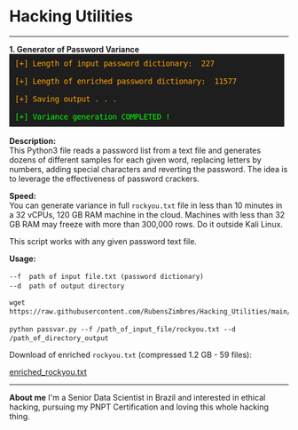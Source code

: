 # Hacking Utilities  
<hr>
<b>1. Generator of Password Variance</b>  
  
<img src=https://github.com/RubensZimbres/Hacking_Utilities/blob/main/output.png>
  
<b>Description:</b>  
This Python3 file reads a password list from a text file and generates dozens of different samples for each given word, replacing letters by numbers, adding special characters and reverting the password. The idea is to leverage the effectiveness of password crackers.  
  
<b>Speed:</b>  
You can generate variance in full ```rockyou.txt``` file in less than 10 minutes in a 32 vCPUs, 120 GB RAM machine in the cloud. Machines with less than 32 GB RAM may freeze with more than 300,000 rows. Do it outside Kali Linux. 

This script works with any given password text file.  
  
<b>Usage:</b>  
  
```--f  path of input file.txt (password dictionary)```  
```--d  path of output directory ```

  
```
wget https://raw.githubusercontent.com/RubensZimbres/Hacking_Utilities/main/passvar.py  

python passvar.py --f /path_of_input_file/rockyou.txt --d /path_of_directory_output
```  
  
Download of enriched ```rockyou.txt``` (compressed 1.2 GB - 59 files):  

<a href="https://drive.google.com/file/d/1ivEzir7FY3_LcPXwE7rNxEJ9xsFLmmwE/view?usp=sharing">enriched_rockyou.txt</a>
<hr>
<b>About me</b>  
I'm a Senior Data Scientist in Brazil and interested in ethical hacking, pursuing my PNPT Certification and loving this whole hacking thing.
